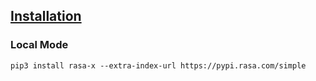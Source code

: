 ## [Installation](https://rasa.com/docs/rasa-x/installation-and-setup/installation-guide)

### Local Mode

~~~
pip3 install rasa-x --extra-index-url https://pypi.rasa.com/simple
~~~

